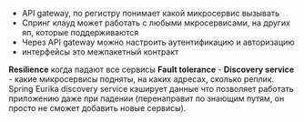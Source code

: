 - API gateway, по регистру понимает какой микросервис вызывать
- Спринг клауд может работать с любыми мкросервисами, на других яп, которые поддерживаются
- Через API gateway можно настроить аутентификацию и авторизацию
- интерфейсы это межпакетный контракт

**Resilience** когда падают все сервисы
**Fault tolerance** - 
**Discovery service** - какие микросервисы подняты, на каких адресах, сколько реплик. Spring Eurika discovery service кэширует данные что позволяет работать приложению даже при падении (перенаправит по знающим путям, он просто не сможет добавить новые сервисы).
